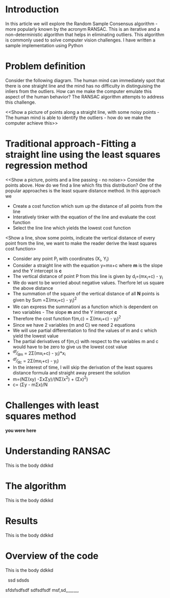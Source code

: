 ﻿# Introduction
In this article we will explore the Random Sample Consensus algorithm - more popularly known by the acronym RANSAC. This is an iterative and a non-deterministic algorithm that helps in eliminating outliers. This algorithm is commonly used  to solve computer vision challenges. I have written a sample implementation using Python

# Problem definition
Consider the following diagram. The human mind can immediately spot that there is one straight line and the mind has no difficulty in distinguising the inliers from the outliers. How can me make the computer emulate this aspect of the human behavior? The RANSAC algorithm attempts to address this challenge.

<<Show a picture of points along a straight line, with some noisy points - The human mind is able to identify the outliers - how do we make the computer achieve this>>

# Traditional approach - Fitting a straight line using the least squares regression method
<<Show a picture, points and a line passing - no noise>>
Consider the points above. How do we find a line which fits this distribution? One of the popular approaches is the least square distance method. In this approach we 

- Create a cost function which sum up the distance of all points from the line
- Interatively tinker with the equation of the line and evaluate the cost function
- Select the line line which yields the lowest cost function

<Show a line, show some points, indicate the vertical distance of every point from the line, we want to make the reader derive the least squares cost function> 

- Consider any point P<sub>i</sub> with coordinates (X<sub>i</sub>, Y<sub>i</sub>)
- Consider a straight line with the equation y=mx+c where  **m** is the slope and the Y intercept is **c** 
- The vertical distance of point P from this line is given by  d<sub>i</sub>=(mx<sub>i</sub>+c) - y<sub>i</sub>
- We do want to be worried about negative values. Therfore let us square the above distance
- The summation of the square of the vertical distance of all **N** points is given by Sum =&Sigma;(mx<sub>i</sub>+c) - y<sub>i</sub>)<sup>2</sup>
- We can express the summationi as a function which is dependent on two variables - The slope **m** and the Y intercept **c**
- Therefore the cost function f(m,c) = &Sigma;(mx<sub>i</sub>+c) - y<sub>i</sub>)<sup>2</sup>
- Since we have 2 variables (m and C) we need 2 equations
- We will use partial differentiation to find the values of m and c which yield the lowest value
- The partial derivatives of f(m,c) with respect to the variables m and c would have to be zero to give us the lowest cost value
- <sup>df</sup>&frasl;<sub>dm</sub> = 2&Sigma;(mx<sub>i</sub>+c) - y<sub>i</sub>)*x<sub>i</sub>
- <sup>df</sup>&frasl;<sub>dc</sub> = 2&Sigma;(mx<sub>i</sub>+c) - y<sub>i</sub>)
- In the interest of time, I will skip the derivation of the least squares distance formula and straight away present the solution
- m=(N&Sigma;(xy) -&Sigma;x&Sigma;y)/(N&Sigma;(x<sup>2</sup>) + (&Sigma;x)<sup>2</sup>)
- c= (&Sigma;y - m&Sigma;x)/N

# Challenges with least squares method
**you were here**

# Understanding RANSAC
This is the body ddkkd

# The algorithm
This is the body ddkkd

# Results
This is the body ddkkd

# Overview of the code
This is the body ddkkd


 
ssd
sdsds


sfdsfsdfsdf
sdfsdfsdf msf,sd,,,,,,,,,,